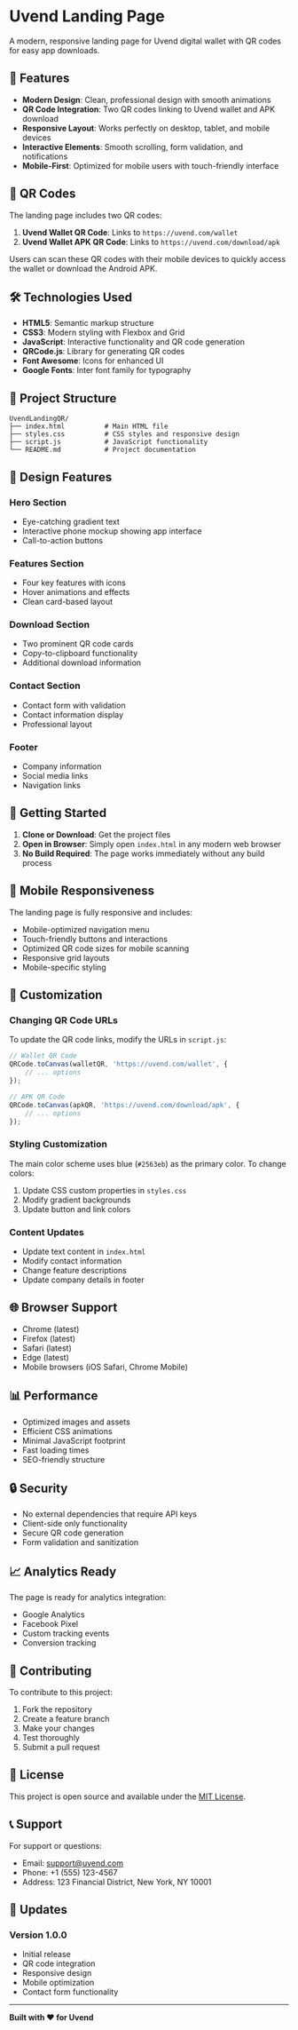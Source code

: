 # Uvend Landing Page

A modern, responsive landing page for Uvend digital wallet with QR codes for easy app downloads.

## 🚀 Features

- **Modern Design**: Clean, professional design with smooth animations
- **QR Code Integration**: Two QR codes linking to Uvend wallet and APK download
- **Responsive Layout**: Works perfectly on desktop, tablet, and mobile devices
- **Interactive Elements**: Smooth scrolling, form validation, and notifications
- **Mobile-First**: Optimized for mobile users with touch-friendly interface

## 📱 QR Codes

The landing page includes two QR codes:

1. **Uvend Wallet QR Code**: Links to `https://uvend.com/wallet`
2. **Uvend Wallet APK QR Code**: Links to `https://uvend.com/download/apk`

Users can scan these QR codes with their mobile devices to quickly access the wallet or download the Android APK.

## 🛠️ Technologies Used

- **HTML5**: Semantic markup structure
- **CSS3**: Modern styling with Flexbox and Grid
- **JavaScript**: Interactive functionality and QR code generation
- **QRCode.js**: Library for generating QR codes
- **Font Awesome**: Icons for enhanced UI
- **Google Fonts**: Inter font family for typography

## 📁 Project Structure

```
UvendLandingQR/
├── index.html          # Main HTML file
├── styles.css          # CSS styles and responsive design
├── script.js           # JavaScript functionality
└── README.md           # Project documentation
```

## 🎨 Design Features

### Hero Section
- Eye-catching gradient text
- Interactive phone mockup showing app interface
- Call-to-action buttons

### Features Section
- Four key features with icons
- Hover animations and effects
- Clean card-based layout

### Download Section
- Two prominent QR code cards
- Copy-to-clipboard functionality
- Additional download information

### Contact Section
- Contact form with validation
- Contact information display
- Professional layout

### Footer
- Company information
- Social media links
- Navigation links

## 🚀 Getting Started

1. **Clone or Download**: Get the project files
2. **Open in Browser**: Simply open `index.html` in any modern web browser
3. **No Build Required**: The page works immediately without any build process

## 📱 Mobile Responsiveness

The landing page is fully responsive and includes:

- Mobile-optimized navigation menu
- Touch-friendly buttons and interactions
- Optimized QR code sizes for mobile scanning
- Responsive grid layouts
- Mobile-specific styling

## 🔧 Customization

### Changing QR Code URLs

To update the QR code links, modify the URLs in `script.js`:

```javascript
// Wallet QR Code
QRCode.toCanvas(walletQR, 'https://uvend.com/wallet', {
    // ... options
});

// APK QR Code
QRCode.toCanvas(apkQR, 'https://uvend.com/download/apk', {
    // ... options
});
```

### Styling Customization

The main color scheme uses blue (`#2563eb`) as the primary color. To change colors:

1. Update CSS custom properties in `styles.css`
2. Modify gradient backgrounds
3. Update button and link colors

### Content Updates

- Update text content in `index.html`
- Modify contact information
- Change feature descriptions
- Update company details in footer

## 🌐 Browser Support

- Chrome (latest)
- Firefox (latest)
- Safari (latest)
- Edge (latest)
- Mobile browsers (iOS Safari, Chrome Mobile)

## 📊 Performance

- Optimized images and assets
- Efficient CSS animations
- Minimal JavaScript footprint
- Fast loading times
- SEO-friendly structure

## 🔒 Security

- No external dependencies that require API keys
- Client-side only functionality
- Secure QR code generation
- Form validation and sanitization

## 📈 Analytics Ready

The page is ready for analytics integration:

- Google Analytics
- Facebook Pixel
- Custom tracking events
- Conversion tracking

## 🤝 Contributing

To contribute to this project:

1. Fork the repository
2. Create a feature branch
3. Make your changes
4. Test thoroughly
5. Submit a pull request

## 📄 License

This project is open source and available under the [MIT License](LICENSE).

## 📞 Support

For support or questions:

- Email: support@uvend.com
- Phone: +1 (555) 123-4567
- Address: 123 Financial District, New York, NY 10001

## 🔄 Updates

### Version 1.0.0
- Initial release
- QR code integration
- Responsive design
- Mobile optimization
- Contact form functionality

---

**Built with ❤️ for Uvend** 